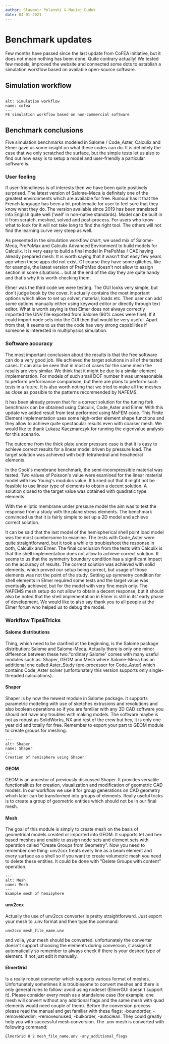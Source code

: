 ```yaml
---
author: Slawomir Polanski & Maciej Dudek
date: 04-01-2021
---
```

# Benchmark updates

Few months have passed since the last update from CoFEA Initiative, but it does not mean nothing has been done. Quite contrary actually! We tested few models, improved the website and connected some dots to establish a simulation workflow based on available open-source software.

## Simulation workflow
```{figure} ./images/simulation-workflow.png
---
alt: Simulation workflow
name: cofea
---
FE simulation workflow based on non-commercial software
```

## Benchmark conclusions

Five simulation benchmarks modeled in Salome / Code_Aster, Calculix and Elmer gave us some insight on what these codes can do. It is definitely the case that we only scratched the surface, but the simple tests let us also to find out how easy is to setup a model and user-friendly a particular software is.

### User feeling
If user-friendliness is of interests then we have been quite positively surprised. The latest version of Salome-Meca is definitely one of the greatest environments which are available for free. Rumour has it that the French language has been a bit problematic for user to feel sure that they know what they do. The version available since 2019 has been translated into English quite well ('well' in non-native standards). Model can be built in it from scratch, meshed, solved and post-process. For users who know what to look for it will not take long to find the right tool. The others will not find the learning curve very steep as well.

As presented in the simulation workflow chart, we used mix of Salome-Meca, PrePoMax and Calculix Advanced Environment to build models for Calculix. It is very easy to build a final model in PrePoMax / CAE having already prepared mesh. It is worth saying that it wasn't that easy few years ago when these apps did not exist. Of course they have some glitches, like for example, the latest version of PrePoMax doesn't not allow to assign section in some situations... but at the end of the day they are quite handy and that's why it is worth checking them.

Elmer was the third code we were testing. The GUI looks very simple, but don't judge book by the cover. It actually contains the most important options which allow to set up solver, material, loads etc. Then user can add some options manually either using keyword editor or directly through text editor. What is worth saying is that Elmer does not always correctly imported the UNV file exported from Salome (90% cases were fine). If it could import node sets into the GUI then that would be very useful. Apart from that, it seems to us that the code has very strong capabilities if someone is interested in multiphysics simulation.

### Software accuracy
The most important conclusion about the results is that the free software can do a very good job. We achieved the target solutions in all of the tested cases. It can also be seen that in most of cases for the same mesh the results are very similar. We think that it might be due to a similar element implementation. For models of such small DOF number it was unreasonable to perform performance comparison, but there are plans to perform such tests in a future. It is also worth noting that we tried to make all the meshes as close as possible to the patterns recommended by NAFEMS.

It has been already proven that for a correct solution for the tuning fork benchmark can be obtained using Calculix, Code_Aster and Elmer. With this update we added result from test performed using MoFEM code. This Finite Element implementation uses some high-order element shape functions and they allow to achieve quite spectacular results even with coarser mesh. We would like to thank Lukasz Kaczmarczyk for running the eigenvalue analysis for this scenario.

The outcome from the thick plate under pressure case is that it is easy to achieve correct results for a linear model driven by pressure load. The target solution was achieved with both tetrahedral and hexahedral elements.

In the Cook's membrane benchmark, the semi-incompressible material was tested. Two values of Poisson's value were examined for the linear material model with low Young's modulus value. It turned out that it might not be feasible to use linear type of elements to obtain a decent solution. A solution closed to the target value was obtained with quadratic type elements.

With the elliptic membrane under pressure model the aim was to test the response from a study with the plane stress elements. The benchmark convinced us that it is fairly simple to set up a 2D model and achieve correct solution.

It can be said that the last model of the hemispherical shell point load model was the most cumbersome to examine. The tests with Code_Aster were quite straightforward, but it took a while to troubleshoot the response in both, Calculix and Elmer. The final conclusion from the tests with Calculix is that the shell implementation does not allow to achieve correct solution. It seems to us that the symmetry boundary condition has a significant impact on the accuracy of results. The correct solution was achieved with solid elements, which proved our setup being correct, but usage of those elements was not the point of the study. Setting up symmetry condition for shell elements in Elmer required some tests and the target value was eventually achieved, but for the model with very fine mesh only. The NAFEMS mesh setup do not allow to obtain a decent response, but it should also be noted that the shell implementation in Elmer is still in its' early phase of development. We would like to also say thank you to all people at the Elmer forum who helped us to debug the model.

### Workflow Tips&Tricks

#### Salome distributions

Thing, which need to be clarified at the beginning, is the Salome package distribution: Salome and Salome-Meca. Actually there is only one minor difference between these two:"ordinary Salome" comes with many useful modules such as: Shaper, GEOM and Mesh where Salome-Meca has an additional one called Aster_Study (pre-processor for Code_Aster) which contains Code_Aster solver (unfortunately this version supports only single-threaded calculations).

#### Shaper

Shaper is by now the newest module in Salome package. It supports parametric modeling with use of sketches extrusions and revolutions and also boolean operations so if you are familiar with any 3D CAD software you should not have any troubles with making models. The software maybe is not as robust as SolidWorks, NX and rest of the crew but hey, it is only one year old and totally for free. Remember to export your part to GEOM module to create groups for meshing.
```{figure} ./images/shaper.png
---
alt: Shaper
name: Shaper
---
Creation of hemisphere using Shaper
```
#### GEOM

GEOM is an ancestor of previously discussed Shaper. It provides versatile functionalities for creation, visualization and modification of geometric CAD models. In our workflow we use it for group generations on CAD geometry which later can be transformed into groups of elements. Really useful tricks is to create a group of geometric entities which should not be in our final mesh.

#### Mesh

The goal of this module is simply to create mesh on the basis of geometrical models created or imported into GEOM. It supports tet and hex based meshes and enable to assign node sets and element sets with operation called "Create Groups from Geometry". Now you need to remember one thing: unv2ccx treats every line as a beam element and every surface as a shell so if you want to create volumetric mesh you need to delete these entities. It could be done with "Delete Groups with content" operation.

```{figure} ./images/mesh.png
---
alt: Mesh
name: Mesh
---
Example mesh of hemisphere
```

#### unv2ccx

Actually the use of unv2ccx converter is pretty straightforward. Just export your mesh to .unv format and then type the command:

```
unv2ccx mesh_file_name.unv
```

and voila, your mesh should be converted. unfortunately the converter doesn't support choosing the elements during conversion, it assigns it automatically so remember to always check if there is your desired type of element. If not just edit it manually.


#### ElmerGrid

Is a really robust converter which supports various format of meshes. Unfortunately sometimes it is troublesome to convert meshes and there is only general rules to follow:  avoid using nodeset (ElmerGUI doesn't support it). Please consider every mesh as a standalone case (for example: one mesh will convert without any additional flags and the same mesh with quad elements would need couple of them). Before the conversion process please read the manual and get familiar with these flags: -boundorder, -removelowdim, -removeunused, -bulkorder, -autoclean. They could greatly help you with successful mesh conversion. The .unv mesh is converted with following command:

```
ElmerGrid 8 2 mesh_file_name.unv -any_additional_flags
```